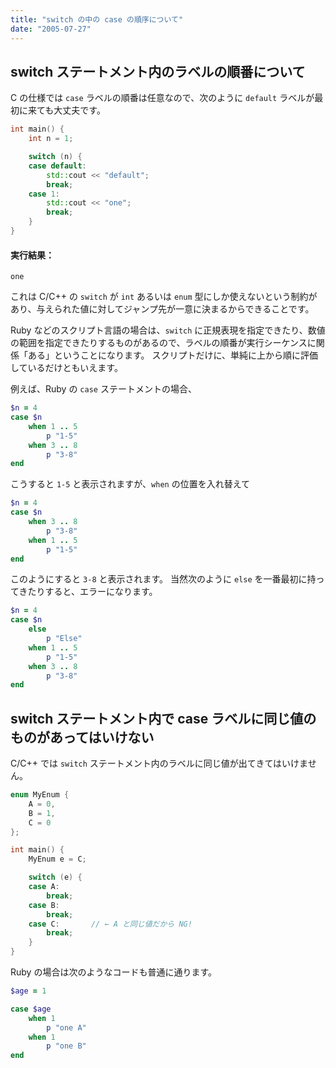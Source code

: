 ```yaml
---
title: "switch の中の case の順序について"
date: "2005-07-27"
---
```


switch ステートメント内のラベルの順番について
----

C の仕様では `case` ラベルの順番は任意なので、次のように `default` ラベルが最初に来ても大丈夫です。

```cpp
int main() {
    int n = 1;

    switch (n) {
    case default:
        std::cout << "default";
        break;
    case 1:
        std::cout << "one";
        break;
    }
}
```

#### 実行結果：

```
one
```

これは C/C++ の `switch` が `int` あるいは `enum` 型にしか使えないという制約があり、与えられた値に対してジャンプ先が一意に決まるからできることです。

Ruby などのスクリプト言語の場合は、`switch` に正規表現を指定できたり、数値の範囲を指定できたりするものがあるので、ラベルの順番が実行シーケンスに関係「ある」ということになります。
スクリプトだけに、単純に上から順に評価しているだけともいえます。

例えば、Ruby の `case` ステートメントの場合、

```ruby
$n = 4
case $n
    when 1 .. 5
        p "1-5"
    when 3 .. 8
        p "3-8"
end
```

こうすると `1-5` と表示されますが、`when` の位置を入れ替えて

```ruby
$n = 4
case $n
    when 3 .. 8
        p "3-8"
    when 1 .. 5
        p "1-5"
end
```

このようにすると `3-8` と表示されます。
当然次のように `else` を一番最初に持ってきたりすると、エラーになります。

```ruby
$n = 4
case $n
    else
        p "Else"
    when 1 .. 5
        p "1-5"
    when 3 .. 8
        p "3-8"
end
```


switch ステートメント内で case ラベルに同じ値のものがあってはいけない
----

C/C++ では `switch` ステートメント内のラベルに同じ値が出てきてはいけません。

```cpp
enum MyEnum {
    A = 0,
    B = 1,
    C = 0
};

int main() {
    MyEnum e = C;

    switch (e) {
    case A:
        break;
    case B:
        break;
    case C:       // ← A と同じ値だから NG!
        break;
    }
}
```

Ruby の場合は次のようなコードも普通に通ります。

```ruby
$age = 1

case $age
    when 1
        p "one A"
    when 1
        p "one B"
end
```

